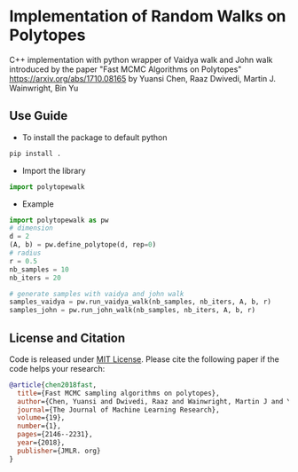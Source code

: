 # Implementation of Random Walks on Polytopes
C++ implementation with python wrapper of Vaidya walk and John walk introduced by the paper "Fast MCMC Algorithms on Polytopes"
https://arxiv.org/abs/1710.08165
by Yuansi Chen, Raaz Dwivedi, Martin J. Wainwright, Bin Yu

## Use Guide
- To install the package to default python
```bash
pip install .
```
- Import the library
```python
import polytopewalk
```
- Example
```python
import polytopewalk as pw
# dimension
d = 2
(A, b) = pw.define_polytope(d, rep=0)
# radius 
r = 0.5
nb_samples = 10
nb_iters = 20

# generate samples with vaidya and john walk
samples_vaidya = pw.run_vaidya_walk(nb_samples, nb_iters, A, b, r)
samples_john = pw.run_john_walk(nb_samples, nb_iters, A, b, r)
```


## License and Citation
Code is released under [MIT License](https://github.com/yuachen/polytopewalk/blob/master/LICENSE).
Please cite the following paper if the code helps your research:

```bib
@article{chen2018fast,
  title={Fast MCMC sampling algorithms on polytopes},
  author={Chen, Yuansi and Dwivedi, Raaz and Wainwright, Martin J and Yu, Bin},
  journal={The Journal of Machine Learning Research},
  volume={19},
  number={1},
  pages={2146--2231},
  year={2018},
  publisher={JMLR. org}
}
```
